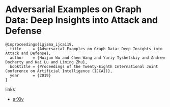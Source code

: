 # Adversarial Examples on Graph Data: Deep Insights into Attack and Defense

```
@inproceedings{igjsma_ijcai19,
  title     = {Adversarial Examples on Graph Data: Deep Insights into Attack and Defense},
  author    = {Huijun Wu and Chen Wang and Yuriy Tyshetskiy and Andrew Docherty and Kai Lu and Liming Zhu},
  booktitle = {Proceedings of the Twenty-Eighth International Joint Conference on Artificial Intelligence (IJCAI)},            
  year      = {2019}
}
```

links
- [arXiv](https://arxiv.org/abs/1903.01610)

